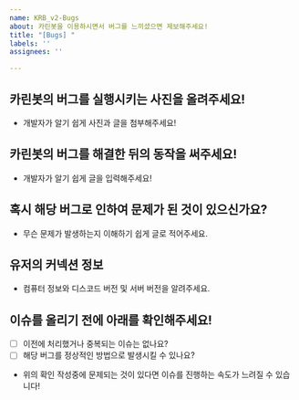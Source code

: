 ```yaml
---
name: KRB_v2-Bugs
about: 카린봇을 이용하시면서 버그를 느끼셨으면 제보해주세요!
title: "[Bugs] "
labels: ''
assignees: ''

---
```


## 카린봇의 버그를 실행시키는 사진을 올려주세요!
* 개발자가 알기 쉽게 사진과 글을 첨부해주세요!

## 카린봇의 버그를 해결한 뒤의 동작을 써주세요!
* 개발자가 알기 쉽게 글을 입력해주세요!

## 혹시 해당 버그로 인하여 문제가 된 것이 있으신가요?
* 무슨 문제가 발생하는지 이해하기 쉽게 글로 적어주세요.

## 유저의 커넥션 정보
* 컴퓨터 정보와 디스코드 버전 및 서버 버전을 알려주세요.

## 이슈를 올리기 전에 아래를 확인해주세요!
- [ ] 이전에 처리했거나 중복되는 이슈는 없나요?
- [ ] 해당 버그를 정상적인 방법으로 발생시킬 수 있나요?
* 위의 확인 작성중에 문제되는 것이 있다면 이슈를 진행하는 속도가 느려질 수 있습니다!
